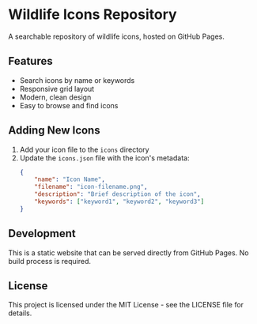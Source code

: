 # Wildlife Icons Repository

A searchable repository of wildlife icons, hosted on GitHub Pages.

## Features

- Search icons by name or keywords
- Responsive grid layout
- Modern, clean design
- Easy to browse and find icons

## Adding New Icons

1. Add your icon file to the `icons` directory
2. Update the `icons.json` file with the icon's metadata:
   ```json
   {
       "name": "Icon Name",
       "filename": "icon-filename.png",
       "description": "Brief description of the icon",
       "keywords": ["keyword1", "keyword2", "keyword3"]
   }
   ```

## Development

This is a static website that can be served directly from GitHub Pages. No build process is required.

## License

This project is licensed under the MIT License - see the LICENSE file for details.
